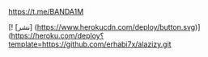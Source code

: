 https://t.me/BANDA1M

[! [نشر] (https://www.herokucdn.com/deploy/button.svg)] (https://heroku.com/deploy؟template=https://github.com/erhabi7x/alazizy.git
